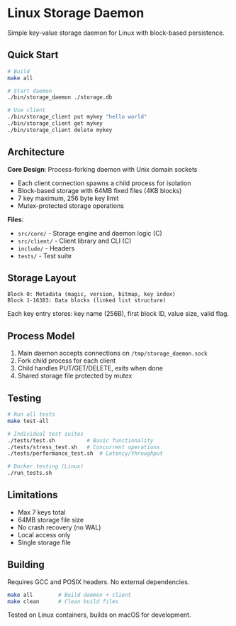 # Linux Storage Daemon

Simple key-value storage daemon for Linux with block-based persistence.

## Quick Start

```bash
# Build
make all

# Start daemon  
./bin/storage_daemon ./storage.db

# Use client
./bin/storage_client put mykey "hello world"
./bin/storage_client get mykey
./bin/storage_client delete mykey
```

## Architecture

**Core Design**: Process-forking daemon with Unix domain sockets
- Each client connection spawns a child process for isolation
- Block-based storage with 64MB fixed files (4KB blocks)
- 7 key maximum, 256 byte key limit
- Mutex-protected storage operations

**Files**:
- `src/core/` - Storage engine and daemon logic (C)
- `src/client/` - Client library and CLI (C) 
- `include/` - Headers
- `tests/` - Test suite

## Storage Layout

```
Block 0: Metadata (magic, version, bitmap, key index)
Block 1-16383: Data blocks (linked list structure)
```

Each key entry stores: key name (256B), first block ID, value size, valid flag.

## Process Model

1. Main daemon accepts connections on `/tmp/storage_daemon.sock`
2. Fork child process for each client
3. Child handles PUT/GET/DELETE, exits when done
4. Shared storage file protected by mutex

## Testing

```bash
# Run all tests
make test-all

# Individual test suites
./tests/test.sh          # Basic functionality
./tests/stress_test.sh   # Concurrent operations  
./tests/performance_test.sh  # Latency/throughput

# Docker testing (Linux)
./run_tests.sh
```

## Limitations

- Max 7 keys total
- 64MB storage file size
- No crash recovery (no WAL)
- Local access only
- Single storage file

## Building

Requires GCC and POSIX headers. No external dependencies.

```bash
make all        # Build daemon + client
make clean      # Clean build files
```

Tested on Linux containers, builds on macOS for development.
